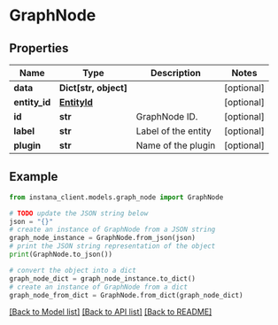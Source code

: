 # GraphNode


## Properties

Name | Type | Description | Notes
------------ | ------------- | ------------- | -------------
**data** | **Dict[str, object]** |  | [optional] 
**entity_id** | [**EntityId**](EntityId.md) |  | [optional] 
**id** | **str** | GraphNode ID. | [optional] 
**label** | **str** | Label of the entity | [optional] 
**plugin** | **str** | Name of the plugin | [optional] 

## Example

```python
from instana_client.models.graph_node import GraphNode

# TODO update the JSON string below
json = "{}"
# create an instance of GraphNode from a JSON string
graph_node_instance = GraphNode.from_json(json)
# print the JSON string representation of the object
print(GraphNode.to_json())

# convert the object into a dict
graph_node_dict = graph_node_instance.to_dict()
# create an instance of GraphNode from a dict
graph_node_from_dict = GraphNode.from_dict(graph_node_dict)
```
[[Back to Model list]](../README.md#documentation-for-models) [[Back to API list]](../README.md#documentation-for-api-endpoints) [[Back to README]](../README.md)


